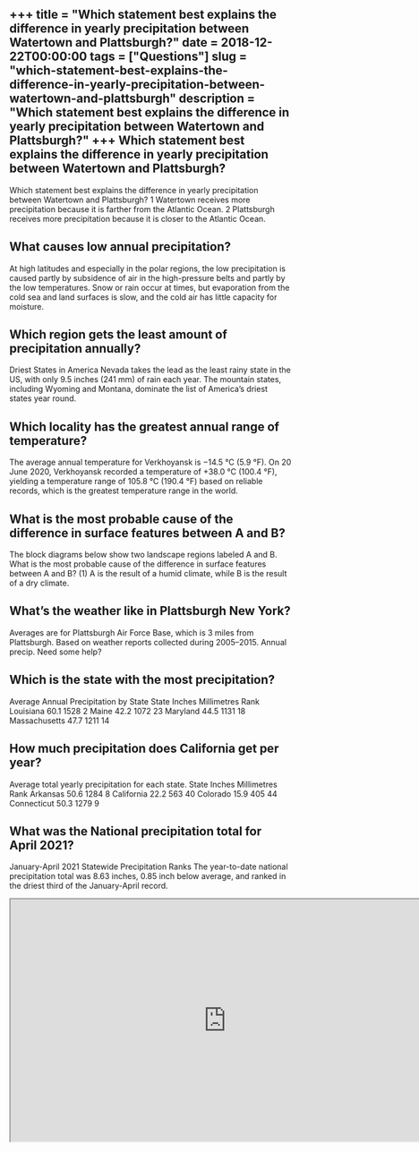 +++
title = "Which statement best explains the difference in yearly precipitation between Watertown and Plattsburgh?"
date = 2018-12-22T00:00:00
tags = ["Questions"]
slug = "which-statement-best-explains-the-difference-in-yearly-precipitation-between-watertown-and-plattsburgh"
description = "Which statement best explains the difference in yearly precipitation between Watertown and Plattsburgh?"
+++
Which statement best explains the difference in yearly precipitation between Watertown and Plattsburgh?
-------------------------------------------------------------------------------------------------------

Which statement best explains the difference in yearly precipitation between Watertown and Plattsburgh? 1 Watertown receives more precipitation because it is farther from the Atlantic Ocean. 2 Plattsburgh receives more precipitation because it is closer to the Atlantic Ocean.

What causes low annual precipitation?
-------------------------------------

At high latitudes and especially in the polar regions, the low precipitation is caused partly by subsidence of air in the high-pressure belts and partly by the low temperatures. Snow or rain occur at times, but evaporation from the cold sea and land surfaces is slow, and the cold air has little capacity for moisture.

Which region gets the least amount of precipitation annually?
-------------------------------------------------------------

Driest States in America Nevada takes the lead as the least rainy state in the US, with only 9.5 inches (241 mm) of rain each year. The mountain states, including Wyoming and Montana, dominate the list of America’s driest states year round.

Which locality has the greatest annual range of temperature?
------------------------------------------------------------

The average annual temperature for Verkhoyansk is −14.5 °C (5.9 °F). On 20 June 2020, Verkhoyansk recorded a temperature of +38.0 °C (100.4 °F), yielding a temperature range of 105.8 °C (190.4 °F) based on reliable records, which is the greatest temperature range in the world.

What is the most probable cause of the difference in surface features between A and B?
--------------------------------------------------------------------------------------

The block diagrams below show two landscape regions labeled A and B. What is the most probable cause of the difference in surface features between A and B? (1) A is the result of a humid climate, while B is the result of a dry climate.

What’s the weather like in Plattsburgh New York?
------------------------------------------------

Averages are for Plattsburgh Air Force Base, which is 3 miles from Plattsburgh. Based on weather reports collected during 2005–2015. Annual precip. Need some help?

Which is the state with the most precipitation?
-----------------------------------------------

Average Annual Precipitation by State State Inches Milli­metres Rank Louisiana 60.1 1528 2 Maine 42.2 1072 23 Maryland 44.5 1131 18 Massachusetts 47.7 1211 14

How much precipitation does California get per year?
----------------------------------------------------

Average total yearly precipitation for each state. State Inches Milli­metres Rank Arkansas 50.6 1284 8 California 22.2 563 40 Colorado 15.9 405 44 Connecticut 50.3 1279 9

What was the National precipitation total for April 2021?
---------------------------------------------------------

January-April 2021 Statewide Precipitation Ranks The year-to-date national precipitation total was 8.63 inches, 0.85 inch below average, and ranked in the driest third of the January-April record.

<iframe allow="accelerometer; autoplay; clipboard-write; encrypted-media; gyroscope; picture-in-picture" allowfullscreen="" class="__youtube_prefs__  epyt-is-override  no-lazyload" data-no-lazy="1" data-origheight="433" data-origwidth="770" data-skipgform_ajax_framebjll="" height="433" id="_ytid_98506" loading="lazy" src="https://www.youtube.com/embed/QIBfwmFifa0?enablejsapi=1&autoplay=0&cc_load_policy=0&cc_lang_pref=&iv_load_policy=1&loop=0&modestbranding=0&rel=1&fs=1&playsinline=0&autohide=2&theme=dark&color=red&controls=1&" title="YouTube player" width="770"></iframe>